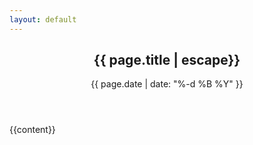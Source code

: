 ```yaml
--- 
layout: default 
---
```

<article class="page" itemscope itemtype="http://schema.org/BlogPosting">
  <header>
    <h1 class="title">{{ page.title | escape}}</h2>
    <time datetime="{{ page.date | date: " %Y-%m-%d " }}">
      {{ page.date | date: "%-d %B %Y" }}
    </time>
  </header>
  <div class="body">
    {{content}}
  </div>
</article>